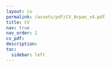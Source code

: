 ```yaml
---
layout: cv
permalink: /assets/pdf/CV_Arpan_v4.pdf
title: CV
nav: true
nav_order: 1
cv_pdf:
description:
toc:
  sidebar: left
---
```

